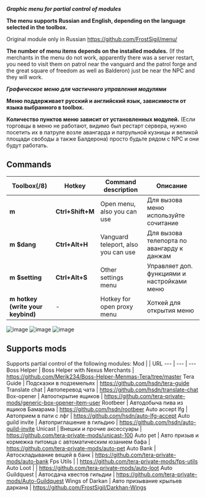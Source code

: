 ***Graphic menu for partial control of modules***

**The menu supports Russian and English, depending on the language selected in the toolbox.**

Original module only in Russian https://github.com/FrostSigil/menu/

**The number of menu items depends on the installed modules.**
(If the merchants in the menu do not work, apparently there was a server restart, you need to visit them on patrol
near the vanguard and the patrol forge and the great square of freedom as well as Balderon)
just be near the NPC and they will work.

***Графическое меню для частичного управления модулями***

**Меню поддерживает русский и английский язык, зависимости от языка выбранного в toolbox.**

**Количество пунктов меню зависит от установленных модулей.**
(Если торговцы в меню не работают, видимо был рестарт сервера, нужно посетить их в патруле
возле авангарда и патрульной кузницы и великой площади свободы а ​​также Балдерона)
просто будьте рядом с NPC и они будут работать.

## Commands
Toolbox(/8) | Hotkey | Command description | Описание
--- | --- | --- | ---
**m** |**Ctrl+Shift+M** |Open menu, also you can use  | Для вызова меню используйте сочитание
**m $dang** |**Ctrl+Alt+H** | Vanguard teleport, also you can use | Для вызова телепорта по авангарду к данжам
**m $setting** | **Ctrl+Alt+S** | Other settings menu | Управляет доп. функциями и настройками меню
**m hotkey (write your keybind)** | - |Hotkey for open proxy menu | Хоткей для открытия меню

![image](https://github.com/user-attachments/assets/3c868fd1-0d67-4854-8515-a0e6ab5718a3)
![image](https://github.com/user-attachments/assets/3ae872b8-e37e-477f-8fb7-bdffbd85d849)
![image](https://github.com/user-attachments/assets/1c708c54-5deb-4dac-b161-7a14017f4945)


## Supports mods
Supports partial control of the following modules: 
Mod | | URL
--- | --- | --- 
Boss Helper | Boss Helper with Nexus Merchants | https://github.com/Merik234/Boss-Helper-Menmas-Tera/tree/master
Tera Guide | Подсказки в подземельях | https://github.com/hsdn/tera-guide
Translate chat | Автоперевод чата | https://github.com/hsdn/translate-chat
Box-opener | Автооткрытие ящиков | https://github.com/tera-private-mods/generic-box-opener-item-user
Rootbeer | Автодобыча пива из ящиков Бамарама | https://github.com/hsdn/rootbeer
Auto accept lfg | Автоприем в пати с лфг | https://github.com/hsdn/auto-lfg-accept
Auto guild invite | Автоприглашение в гильдию | https://github.com/hsdn/auto-guild-invite
Unicast | Внешки и прочие аксессуары | https://github.com/tera-private-mods/unicast-100
Auto pet | Авто призыв и кормежка питомца с автоматическим юзанием бафа | https://github.com/tera-private-mods/auto-pet
Auto Bank | Автоскладывание вещей в банк | https://github.com/tera-private-mods/auto-bank
Fps Utils | | https://github.com/tera-private-mods/fps-utils
Auto Loot | | https://github.com/tera-private-mods/auto-loot
Auto Guildquest | Автосдача квестов гильдии | https://github.com/tera-private-mods/Auto-Guildquest
Wings of Darkan | Авто призывание крыльев даркана | https://github.com/FrostSigil/Darkhan-Wings